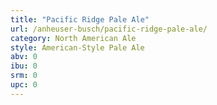 ```yaml
---
title: "Pacific Ridge Pale Ale"
url: /anheuser-busch/pacific-ridge-pale-ale/
category: North American Ale
style: American-Style Pale Ale
abv: 0
ibu: 0
srm: 0
upc: 0
---
```


